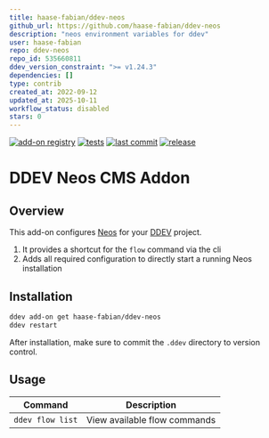 ```yaml
---
title: haase-fabian/ddev-neos
github_url: https://github.com/haase-fabian/ddev-neos
description: "neos environment variables for ddev"
user: haase-fabian
repo: ddev-neos
repo_id: 535660811
ddev_version_constraint: ">= v1.24.3"
dependencies: []
type: contrib
created_at: 2022-09-12
updated_at: 2025-10-11
workflow_status: disabled
stars: 0
---
```


[![add-on registry](https://img.shields.io/badge/DDEV-Add--on_Registry-blue)](https://addons.ddev.com)
[![tests](https://github.com/haase-fabian/ddev-neos/actions/workflows/tests.yml/badge.svg?branch=main)](https://github.com/haase-fabian/ddev-neos/actions/workflows/tests.yml?query=branch%3Amain)
[![last commit](https://img.shields.io/github/last-commit/haase-fabian/ddev-neos)](https://github.com/haase-fabian/ddev-neos/commits)
[![release](https://img.shields.io/github/v/release/haase-fabian/ddev-neos)](https://github.com/haase-fabian/ddev-neos/releases/latest)

# DDEV Neos CMS Addon

## Overview

This add-on configures [Neos](https://neos.io) for your [DDEV](https://ddev.com/) project.

1. It provides a shortcut for the `flow` command via the cli
2. Adds all required configuration to directly start a running Neos installation

## Installation

```bash
ddev add-on get haase-fabian/ddev-neos
ddev restart
```

After installation, make sure to commit the `.ddev` directory to version control.

## Usage

| Command                       | Description                  |
|-------------------------------|------------------------------|
| `ddev flow list`              | View available flow commands |
